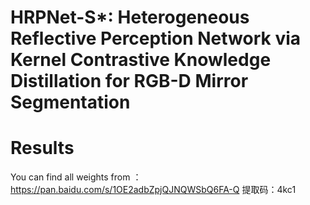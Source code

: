 # HRPNet-S*: Heterogeneous Reflective Perception Network via Kernel Contrastive Knowledge Distillation for RGB-D Mirror Segmentation

# Results
You can find all weights from ：https://pan.baidu.com/s/1OE2adbZpjQJNQWSbQ6FA-Q 
提取码：4kc1
